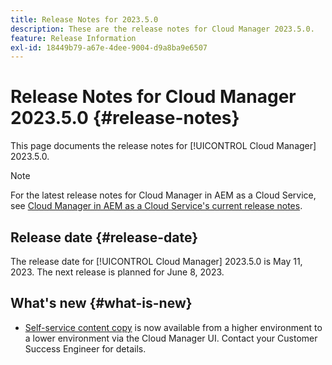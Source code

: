 ```yaml
---
title: Release Notes for 2023.5.0
description: These are the release notes for Cloud Manager 2023.5.0.
feature: Release Information
exl-id: 18449b79-a67e-4dee-9004-d9a8ba9e6507
---
```

# Release Notes for Cloud Manager 2023.5.0 {#release-notes}

This page documents the release notes for [!UICONTROL Cloud Manager] 2023.5.0.

>[!NOTE]
>
>For the latest release notes for Cloud Manager in AEM as a Cloud Service, see [Cloud Manager in AEM as a Cloud Service's current release notes](https://experienceleague.adobe.com/docs/experience-manager-cloud-service/content/implementing/using-cloud-manager/release-notes-cloud-manager/release-notes-cm-current.html).

## Release date {#release-date}

The release date for [!UICONTROL Cloud Manager] 2023.5.0 is May 11, 2023. The next release is planned for June 8, 2023.

## What's new {#what-is-new}

* [Self-service content copy](/help/using/content-copy.md) is now available from a higher environment to a lower environment via the Cloud Manager UI. Contact your Customer Success Engineer for details.

